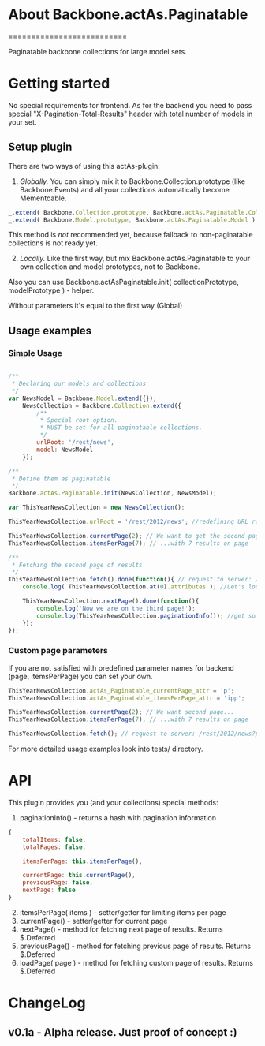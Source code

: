 # About Backbone.actAs.Paginatable
==========================

Paginatable backbone collections for large model sets.

# Getting started

No special requirements for frontend.
As for the backend you need to pass special "X-Pagination-Total-Results" header with total number of models in your set.

## Setup plugin

There are two ways of using this actAs-plugin:

1.	*Globally.* You can simply mix it to Backbone.Collection.prototype (like Backbone.Events) and all your collections automatically become Mementoable.
```javascript
_.extend( Backbone.Collection.prototype, Backbone.actAs.Paginatable.Collection );
_.extend( Backbone.Model.prototype, Backbone.actAs.Paginatable.Model );
```
This method is _not_ recommended yet, because fallback to non-paginatable collections is not ready yet.

2.	*Locally.* Like the first way, but mix Backbone.actAs.Paginatable to your own collection and model prototypes, not to Backbone.

Also you can use Backbone.actAsPaginatable.init( collectionPrototype, modelPrototype ) - helper.

Without parameters it's equal to the first way (Global)

## Usage examples

### Simple Usage
```javascript

/**
 * Declaring our models and collections
 */
var NewsModel = Backbone.Model.extend({}),
	NewsCollection = Backbone.Collection.extend({
		/**
		 * Special root option.
		 * MUST be set for all paginatable collections.
		 */
		urlRoot: '/rest/news',
		model: NewsModel
	});

/**
 * Define them as paginatable
 */
Backbone.actAs.Paginatable.init(NewsCollection, NewsModel);

var ThisYearNewsCollection = new NewsCollection();

ThisYearNewsCollection.urlRoot = '/rest/2012/news'; //redefining URL root

ThisYearNewsCollection.currentPage(2); // We want to get the second page...
ThisYearNewsCollection.itemsPerPage(7); // ...with 7 results on page

/**
 * Fetching the second page of results
 */
ThisYearNewsCollection.fetch().done(function(){ // request to server: /rest/2012/news?page=2&itemsPerPage=7
	console.log( ThisYearNewsCollection.at(0).attributes ); //Let's look inside

	ThisYearNewsCollection.nextPage().done(function(){
		console.log('Now we are on the third page!');
		console.log(ThisYearNewsCollection.paginationInfo()); //get some info
	});
});
```

### Custom page parameters

If you are not satisfied with predefined parameter names for backend (page, itemsPerPage) you can set your own.

```javascript
ThisYearNewsCollection.actAs_Paginatable_currentPage_attr = 'p';
ThisYearNewsCollection.actAs_Paginatable_itemsPerPage_attr = 'ipp';

ThisYearNewsCollection.currentPage(2); // We want second page...
ThisYearNewsCollection.itemsPerPage(7); // ...with 7 results on page

ThisYearNewsCollection.fetch(); // request to server: /rest/2012/news?p=2&ipp=7
```

For more detailed usage examples look into tests/ directory.

# API

This plugin provides you (and your collections) special methods:

1. paginationInfo() - returns a hash with pagination information
```javascript
{
	totalItems: false,
	totalPages: false,

	itemsPerPage: this.itemsPerPage(),

	currentPage: this.currentPage(),
	previousPage: false,
	nextPage: false
}
```
2. itemsPerPage( items ) - setter/getter for limiting items per page
3. currentPage() - setter/getter for current page
4. nextPage() - method for fetching next page of results. Returns $.Deferred
5. previousPage() - method for fetching previous page of results. Returns $.Deferred
6. loadPage( page ) - method for fetching custom page of results. Returns $.Deferred

# ChangeLog

## v0.1a - Alpha release. Just proof of concept :)